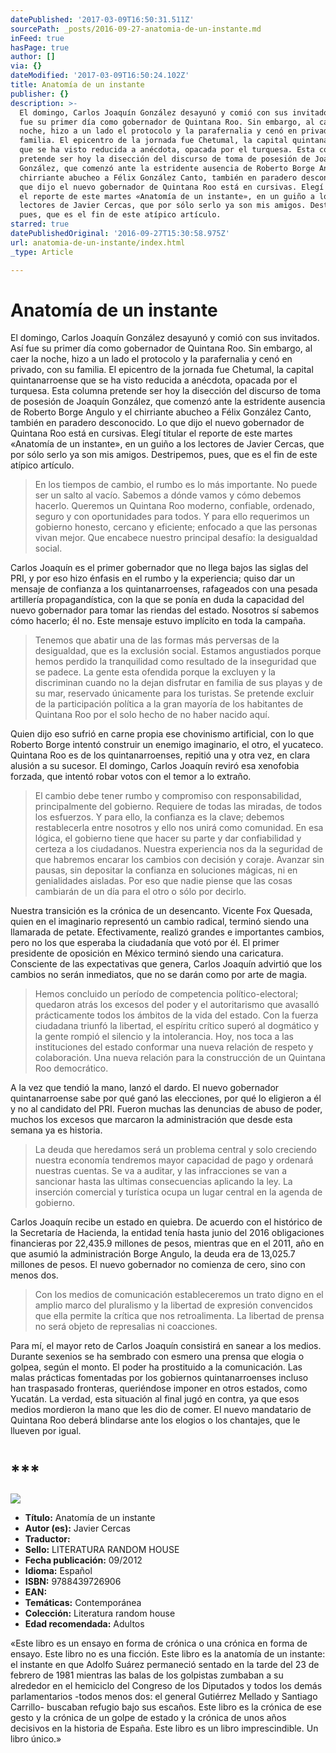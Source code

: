 ```yaml
---
datePublished: '2017-03-09T16:50:31.511Z'
sourcePath: _posts/2016-09-27-anatomia-de-un-instante.md
inFeed: true
hasPage: true
author: []
via: {}
dateModified: '2017-03-09T16:50:24.102Z'
title: Anatomía de un instante
publisher: {}
description: >-
  El domingo, Carlos Joaquín González desayunó y comió con sus invitados. Así
  fue su primer día como gobernador de Quintana Roo. Sin embargo, al caer la
  noche, hizo a un lado el protocolo y la parafernalia y cenó en privado, con su
  familia. El epicentro de la jornada fue Chetumal, la capital quintanarroense
  que se ha visto reducida a anécdota, opacada por el turquesa. Esta columna
  pretende ser hoy la disección del discurso de toma de posesión de Joaquín
  González, que comenzó ante la estridente ausencia de Roberto Borge Angulo y el
  chirriante abucheo a Félix González Canto, también en paradero desconocido. Lo
  que dijo el nuevo gobernador de Quintana Roo está en cursivas. Elegí titular
  el reporte de este martes «Anatomía de un instante», en un guiño a los
  lectores de Javier Cercas, que por sólo serlo ya son mis amigos. Destripemos,
  pues, que es el fin de este atípico artículo.
starred: true
datePublishedOriginal: '2016-09-27T15:30:58.975Z'
url: anatomia-de-un-instante/index.html
_type: Article

---
```

# Anatomía de un instante

El domingo, Carlos Joaquín González desayunó y comió con sus invitados. Así fue su primer día como gobernador de Quintana Roo. Sin embargo, al caer la noche, hizo a un lado el protocolo y la parafernalia y cenó en privado, con su familia. El epicentro de la jornada fue Chetumal, la capital quintanarroense que se ha visto reducida a anécdota, opacada por el turquesa. Esta columna pretende ser hoy la disección del discurso de toma de posesión de Joaquín González, que comenzó ante la estridente ausencia de Roberto Borge Angulo y el chirriante abucheo a Félix González Canto, también en paradero desconocido. Lo que dijo el nuevo gobernador de Quintana Roo está en cursivas. Elegí titular el reporte de este martes «Anatomía de un instante», en un guiño a los lectores de Javier Cercas, que por sólo serlo ya son mis amigos. Destripemos, pues, que es el fin de este atípico artículo.

> En los tiempos de cambio, el rumbo es lo más importante. No puede ser un salto al vacío. Sabemos a dónde vamos y cómo debemos hacerlo. Queremos un Quintana Roo moderno, confiable, ordenado, seguro y con oportunidades para todos. Y para ello requerimos un gobierno honesto, cercano y eficiente; enfocado a que las personas vivan mejor. Que encabece nuestro principal desafío: la desigualdad social.

Carlos Joaquín es el primer gobernador que no llega bajos las siglas del PRI, y por eso hizo énfasis en el rumbo y la experiencia; quiso dar un mensaje de confianza a los quintanarroenses, rafageados con una pesada artillería propagandística, con la que se ponía en duda la capacidad del nuevo gobernador para tomar las riendas del estado. Nosotros sí sabemos cómo hacerlo; él no. Este mensaje estuvo implícito en toda la campaña.

> Tenemos que abatir una de las formas más perversas de la desigualdad, que es la exclusión social. Estamos angustiados porque hemos perdido la tranquilidad como resultado de la inseguridad que se padece. La gente esta ofendida porque la excluyen y la discriminan cuando no la dejan disfrutar en familia de sus playas y de su mar, reservado únicamente para los turistas. Se pretende excluir de la participación política a la gran mayoría de los habitantes de Quintana Roo por el solo hecho de no haber nacido aquí.

Quien dijo eso sufrió en carne propia ese chovinismo artificial, con lo que Roberto Borge intentó construir un enemigo imaginario, el otro, el yucateco. Quintana Roo es de los quintanarroenses, repitió una y otra vez, en clara alusión a su sucesor. El domingo, Carlos Joaquín reviró esa xenofobia forzada, que intentó robar votos con el temor a lo extraño.

> El cambio debe tener rumbo y compromiso con responsabilidad, principalmente del gobierno. Requiere de todas las miradas, de todos los esfuerzos. Y para ello, la confianza es la clave; debemos restablecerla entre nosotros y ello nos unirá como comunidad. En esa lógica, el gobierno tiene que hacer su parte y dar confiabilidad y certeza a los ciudadanos. Nuestra experiencia nos da la seguridad de que habremos encarar los cambios con decisión y coraje. Avanzar sin pausas, sin depositar la confianza en soluciones mágicas, ni en genialidades aisladas. Por eso que nadie piense que las cosas cambiarán de un día para el otro o sólo por decirlo.

Nuestra transición es la crónica de un desencanto. Vicente Fox Quesada, quien en el imaginario representó un cambio radical, terminó siendo una llamarada de petate. Efectivamente, realizó grandes e importantes cambios, pero no los que esperaba la ciudadanía que votó por él. El primer presidente de oposición en México terminó siendo una caricatura. Consciente de las expectativas que genera, Carlos Joaquín advirtió que los cambios no serán inmediatos, que no se darán como por arte de magia.

> Hemos concluido un período de competencia político-electoral; quedaron atrás los excesos del poder y el autoritarismo que avasalló prácticamente todos los ámbitos de la vida del estado. Con la fuerza ciudadana triunfó la libertad, el espíritu crítico superó al dogmático y la gente rompió el silencio y la intolerancia. Hoy, nos toca a las instituciones del estado conformar una nueva relación de respeto y colaboración. Una nueva relación para la construcción de un Quintana Roo democrático.

A la vez que tendió la mano, lanzó el dardo. El nuevo gobernador quintanarroense sabe por qué ganó las elecciones, por qué lo eligieron a él y no al candidato del PRI. Fueron muchas las denuncias de abuso de poder, muchos los excesos que marcaron la administración que desde esta semana ya es historia.

> La deuda que heredamos será un problema central y solo creciendo nuestra economía tendremos mayor capacidad de pago y ordenará nuestras cuentas. Se va a auditar, y las infracciones se van a sancionar hasta las ultimas consecuencias aplicando la ley. La inserción comercial y turística ocupa un lugar central en la agenda de gobierno.

Carlos Joaquín recibe un estado en quiebra. De acuerdo con el histórico de la Secretaría de Hacienda, la entidad tenía hasta junio del 2016 obligaciones financieras por 22,435.9 millones de pesos, mientras que en el 2011, año en que asumió la administración Borge Angulo, la deuda era de 13,025.7 millones de pesos. El nuevo gobernador no comienza de cero, sino con menos dos.

> Con los medios de comunicación estableceremos un trato digno en el amplio marco del pluralismo y la libertad de expresión convencidos que ella permite la crítica que nos retroalimenta. La libertad de prensa no será objeto de represalias ni coacciones.

Para mí, el mayor reto de Carlos Joaquín consistirá en sanear a los medios. Durante sexenios se ha sembrado con esmero una prensa que elogia o golpea, según el monto. El poder ha prostituido a la comunicación. Las malas prácticas fomentadas por los gobiernos quintanarroenses incluso han traspasado fronteras, queriéndose imponer en otros estados, como Yucatán. La verdad, esta situación al final jugó en contra, ya que esos medios mordieron la mano que les dio de comer. El nuevo mandatario de Quintana Roo deberá blindarse ante los elogios o los chantajes, que le llueven por igual.

# \*\*\*
![](https://the-grid-user-content.s3-us-west-2.amazonaws.com/a852e501-538d-484a-b335-ad2146fd5ebb.jpg)

* **Título:** Anatomía de un instante
* **Autor (es):** Javier Cercas
* **Traductor:**
* **Sello:** LITERATURA RANDOM HOUSE
* **Fecha publicación:** 09/2012
* **Idioma:** Español
* **ISBN:** 9788439726906
* **EAN:**
* **Temáticas:** Contemporánea
* **Colección:** Literatura random house
* **Edad recomendada:** Adultos

«Este libro es un ensayo en forma de crónica o una crónica en forma de ensayo. Este libro no es una ficción. Este libro es la anatomía de un instante: el instante en que Adolfo Suárez permaneció sentado en la tarde del 23 de febrero de 1981 mientras las balas de los golpistas zumbaban a su alrededor en el hemiciclo del Congreso de los Diputados y todos los demás parlamentarios -todos menos dos: el general Gutiérrez Mellado y Santiago Carrillo- buscaban refugio bajo sus escaños. Este libro es la crónica de ese gesto y la crónica de un golpe de estado y la crónica de unos años decisivos en la historia de España. Este libro es un libro imprescindible. Un libro único.»
